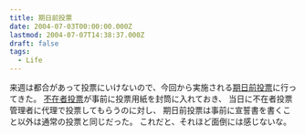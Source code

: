 ```yaml
---
title: 期日前投票
date: 2004-07-03T00:00:00.000Z
lastmod: 2004-07-07T14:38:37.000Z
draft: false
tags:
  - Life
---
```


来週は都合があって投票にいけないので、今回から実施される[期日前投票](http://www.soumu.go.jp/senkyo/kijitsuzen.html)に行ってきた。 [不在者投票](http://www.soumu.go.jp/senkyo/fuzai.html)が事前に投票用紙を封筒に入れておき、 当日に不在者投票管理者に代理で投票してもらうのに対し、 期日前投票は事前に宣誓書を書くこと以外は通常の投票と同じだった。 これだと、それほど面倒には感じないな。
